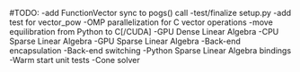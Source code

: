 #TODO:
-add FunctionVector sync to pogs() call
-test/finalize setup.py
-add test for vector_pow
-OMP parallelization for C vector operations
-move equilibration from Python to C[/CUDA]
-GPU Dense Linear Algebra
-CPU Sparse Linear Algebra
-GPU Sparse Linear Algebra
-Back-end encapsulation
-Back-end switching
-Python Sparse Linear Algebra bindings
-Warm start unit tests
-Cone solver
